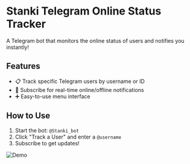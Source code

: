 # Stanki Telegram Online Status Tracker
A Telegram bot that monitors the online status of users and notifies you instantly!

## Features
- 📋 Track specific Telegram users by username or ID
- 🔔 Subscribe for real-time online/offline notifications
- ➕ Easy-to-use menu interface

## How to Use
1. Start the bot: `@Stanki_bot`
2. Click "Track a User" and enter a `@username`
3. Subscribe to get updates!

![Demo](demo.gif)
